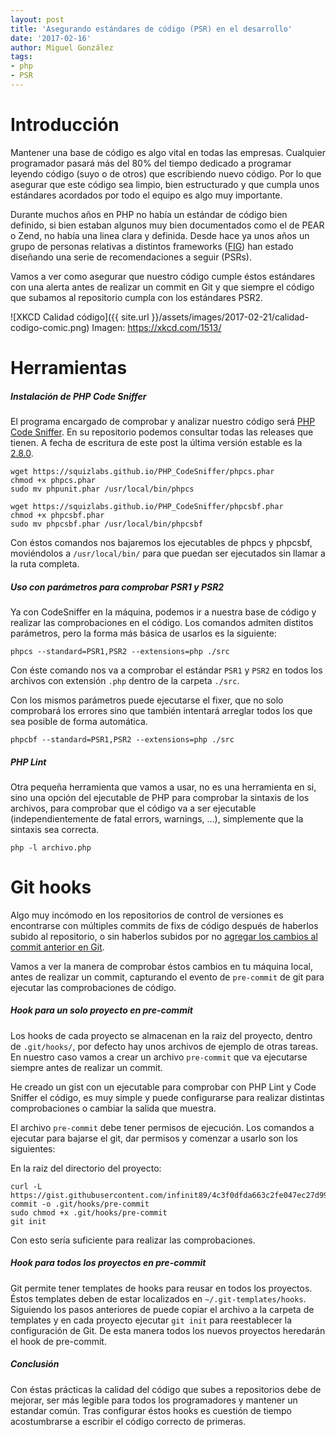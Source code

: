 ```yaml
---
layout: post
title: 'Asegurando estándares de código (PSR) en el desarrollo'
date: '2017-02-16'
author: Miguel González
tags:
- php
- PSR
---
```


# Introducción
Mantener una base de código es algo vital en todas las empresas. Cualquier programador pasará más
del 80% del tiempo dedicado a programar leyendo código (suyo o de otros) que escribiendo nuevo código. Por
lo que asegurar que este código sea limpio, bien estructurado y que cumpla unos estándares acordados por
todo el equipo es algo muy importante.

Durante muchos años en PHP no había un estándar de código bien definido, si bien estaban algunos muy bien
documentados como el de PEAR o Zend, no había una linea clara y definida. Desde hace ya unos años un
grupo de personas relativas a distintos frameworks ([FIG](http://www.php-fig.org/)) han estado diseñando una 
serie de recomendaciones a seguir (PSRs).

Vamos a ver como asegurar que nuestro código cumple éstos estándares con una alerta antes de realizar un commit
en Git y que siempre el código que subamos al repositorio cumpla con los estándares PSR2.

![XKCD Calidad código]({{ site.url }}/assets/images/2017-02-21/calidad-codigo-comic.png)
Imagen: https://xkcd.com/1513/

# Herramientas
##### Instalación de PHP Code Sniffer
El programa encargado de comprobar y analizar nuestro código será [PHP Code Sniffer](https://github.com/squizlabs/PHP_CodeSniffer). En
su repositorio podemos consultar todas las releases que tienen. A fecha de escritura de este post la
última versión estable es la [2.8.0](https://github.com/squizlabs/PHP_CodeSniffer/releases/tag/2.8.0).

```
wget https://squizlabs.github.io/PHP_CodeSniffer/phpcs.phar
chmod +x phpcs.phar
sudo mv phpunit.phar /usr/local/bin/phpcs
```

```
wget https://squizlabs.github.io/PHP_CodeSniffer/phpcsbf.phar
chmod +x phpcsbf.phar
sudo mv phpcsbf.phar /usr/local/bin/phpcsbf
```

Con éstos comandos nos bajaremos los ejecutables de phpcs y phpcsbf, moviéndolos a `/usr/local/bin/` para que puedan
ser ejecutados sin llamar a la ruta completa.

##### Uso con parámetros para comprobar PSR1 y PSR2
Ya con CodeSniffer en la máquina, podemos ir a nuestra base de código y realizar las comprobaciones en el código. 
Los comandos admiten distitos parámetros, pero la forma más básica de usarlos es la siguiente:

```
phpcs --standard=PSR1,PSR2 --extensions=php ./src
```

Con éste comando nos va a comprobar el estándar `PSR1` y `PSR2` en todos los archivos con extensión `.php` dentro
de la carpeta `./src`.

Con los mismos parámetros puede ejecutarse el fixer, que no solo comprobará los errores sino que también intentará
arreglar todos los que sea posible de forma automática.

```
phpcbf --standard=PSR1,PSR2 --extensions=php ./src
```

##### PHP Lint
Otra pequeña herramienta que vamos a usar, no es una herramienta en si, sino una opción del ejecutable de PHP para
comprobar la sintaxis de los archivos, para comprobar que el código va a ser ejecutable (independientemente de fatal 
errors, warnings, ...), simplemente que la sintaxis sea correcta.

```
php -l archivo.php
```

# Git hooks
Algo muy incómodo en los repositorios de control de versiones es encontrarse con múltiples commits 
de fixs de código después de haberlos subido al repositorio, o sin haberlos subidos por no [agregar los
cambios al commit anterior en Git](http://www.miguelg.com/2016/09/agregar-cambios-commit-anterior-git.html).

Vamos a ver la manera de comprobar éstos cambios en tu máquina local, antes de realizar un commit, capturando
el evento de `pre-commit` de git para ejecutar las comprobaciones de código.

##### Hook para un solo proyecto en pre-commit
Los hooks de cada proyecto se almacenan en la raiz del proyecto, dentro de `.git/hooks/`, por defecto hay unos
archivos de ejemplo de otras tareas. En nuestro caso vamos a crear un archivo `pre-commit` que va ejecutarse siempre antes
de realizar un commit.

He creado un gist con un ejecutable para comprobar con PHP Lint y Code Sniffer el código, es muy simple
y puede configurarse para realizar distintas comprobaciones o cambiar la salida que muestra.

<script src="https://gist.github.com/infinit89/4c3f0dfda663c2fe047ec27d9989fdef.js"></script>

El archivo `pre-commit` debe tener permisos de ejecución. Los comandos a ejecutar para bajarse el git,
dar permisos y comenzar a usarlo son los siguientes:

En la raiz del directorio del proyecto:

``` 
curl -L https://gist.githubusercontent.com/infinit89/4c3f0dfda663c2fe047ec27d9989fdef/raw/adc879591d0cc063768eef1c591762183bca03fb/pre-commit -o .git/hooks/pre-commit
sudo chmod +x .git/hooks/pre-commit
git init
```

Con esto sería suficiente para realizar las comprobaciones.

##### Hook para todos los proyectos en pre-commit
Git permite tener templates de hooks para reusar en todos los proyectos. Éstos templates deben de estar localizados
en `~/.git-templates/hooks`. Siguiendo los pasos anteriores de puede copiar el archivo a la carpeta de templates
y en cada proyecto ejecutar `git init` para reestablecer la configuración de Git. De esta manera todos
los nuevos proyectos heredarán el hook de pre-commit.

##### Conclusión
Con éstas prácticas la calidad del código que subes a repositorios debe de mejorar, ser más legible para todos
los programadores y mantener un estandar común. Tras configurar éstos hooks es cuestión de tiempo acostumbrarse
a escribir el código correcto de primeras.

